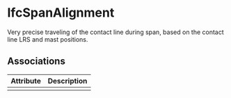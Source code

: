 IfcSpanAlignment
================
Very precise traveling of the contact line during span, based on the contact
line LRS and mast positions.


Associations
------------
| Attribute   | Description   |
|-------------|---------------|
|             |               |

